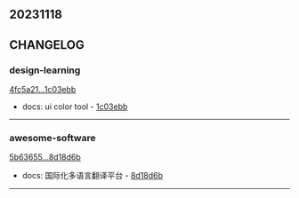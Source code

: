 ## 20231118

## CHANGELOG

### design-learning

[4fc5a21...1c03ebb](https://github.com/zhbhun/design-learning/compare/4fc5a21...1c03ebb)

* docs: ui color tool - [1c03ebb](https://github.com/zhbhun/design-learning/commit/1c03ebb73c4846afe1411a5aeda81e9ad62dddd9)

---

### awesome-software

[5b63655...8d18d6b](https://github.com/zhbhun/awesome-software/compare/5b63655...8d18d6b)

* docs: 国际化多语言翻译平台 - [8d18d6b](https://github.com/zhbhun/awesome-software/commit/8d18d6b98003f10cad3865d820539aa06df064ec)

---

